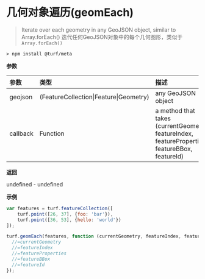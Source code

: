 # 几何对象遍历(geomEach)

> Iterate over each geometry in any GeoJSON object, similar to Array.forEach()
> 迭代任何GeoJSON对象中的每个几何图形，类似于`Array.forEach()`

```text
> npm install @turf/meta
```

**参数**

| 参数     | 类型                                   | 描述                                                         |
| :------- | :------------------------------------- | :----------------------------------------------------------- |
| geojson  | (FeatureCollection\|Feature\|Geometry) | any GeoJSON object                                           |
| callback | Function                               | a method that takes (currentGeometry, featureIndex, featureProperties, featureBBox, featureId) |

**返回**

undefined - undefined

**示例**

```js
var features = turf.featureCollection([
    turf.point([26, 37], {foo: 'bar'}),
    turf.point([36, 53], {hello: 'world'})
]);

turf.geomEach(features, function (currentGeometry, featureIndex, featureProperties, featureBBox, featureId) {
  //=currentGeometry
  //=featureIndex
  //=featureProperties
  //=featureBBox
  //=featureId
});
```